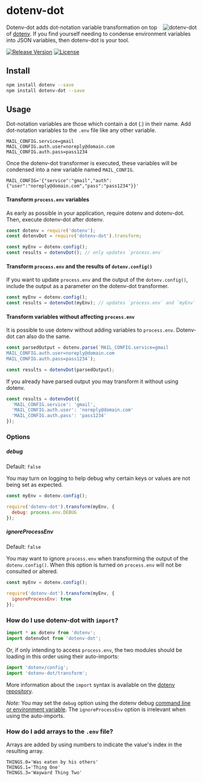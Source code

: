 # dotenv-dot

<img src="https://roydukkey.github.io/assets/images/dotenv-dot.png" alt="dotenv-dot" align="right" />

Dotenv-dot adds dot-notation variable transformation on top of [dotenv](http://github.com/motdotla/dotenv). If you find yourself needing to condense environment variables into JSON variables, then dotenv-dot is your tool.

[![Release Version](https://img.shields.io/npm/v/dotenv-dot.svg)](https://www.npmjs.com/package/dotenv-dot)
[![License](https://img.shields.io/badge/License-MIT-blue.svg)](https://opensource.org/licenses/MIT)


## Install

```bash
npm install dotenv --save
npm install dotenv-dot --save
```


## Usage

Dot-notation variables are those which contain a dot (.) in their name. Add dot-notation variables to the `.env` file like any other variable.

```dosini
MAIL_CONFIG.service=gmail
MAIL_CONFIG.auth.user=noreply@domain.com
MAIL_CONFIG.auth.pass=pass1234
```

Once the dotenv-dot transformer is executed, these variables will be condensed into a new variable named `MAIL_CONFIG`.

```dosini
MAIL_CONFIG='{"service":"gmail","auth":{"user":"noreply@domain.com","pass":"pass1234"}}'
```

#### Transform `process.env` variables

As early as possible in your application, require dotenv and dotenv-dot. Then, execute dotenv-dot after dotenv.

```js
const dotenv = require('dotenv');
const dotenvDot = require('dotenv-dot').transform;

const myEnv = dotenv.config();
const results = dotenvDot(); // only updates `process.env`
```

#### Transform `process.env` and the results of `dotenv.config()`

If you want to update `process.env` and the output of the `dotenv.config()`, include the output as a parameter on the dotenv-dot transformer.

```js
const myEnv = dotenv.config();
const results = dotenvDot(myEnv); // updates `process.env` and `myEnv`
```

#### Transform variables without affecting `process.env`

It is possible to use dotenv without adding variables to `process.env`. Dotenv-dot can also do the same.

```js
const parsedOutput = dotenv.parse(`MAIL_CONFIG.service=gmail
MAIL_CONFIG.auth.user=noreply@domain.com
MAIL_CONFIG.auth.pass=pass1234`);

const results = dotenvDot(parsedOutput);
```

If you already have parsed output you may transform it without using dotenv.

```js
const results = dotenvDot({
  'MAIL_CONFIG.service': 'gmail',
  'MAIL_CONFIG.auth.user': 'noreply@domain.com'
  'MAIL_CONFIG.auth.pass': 'pass1234'
});
```


### Options

##### debug

Default: `false`

You may turn on logging to help debug why certain keys or values are not being set as expected.

```js
const myEnv = dotenv.config();

require('dotenv-dot').transform(myEnv, {
  debug: process.env.DEBUG
});
```

##### ignoreProcessEnv

Default: `false`

You may want to ignore `process.env` when transforming the output of the `dotenv.config()`. When this option is turned on `process.env` will not be consulted or altered.

```js
const myEnv = dotenv.config();

require('dotenv-dot').transform(myEnv, {
  ignoreProcessEnv: true
});
```


### How do I use dotenv-dot with `import`?

```js
import * as dotenv from 'dotenv';
import dotenvDot from 'dotenv-dot';
```

Or, if only intending to access `process.env`, the two modules should be loading in this order using their auto-imports:

``` js
import 'dotenv/config';
import 'dotenv-dot/transform';
```

More information about the `import` syntax is available on the [dotenv repository](https://github.com/motdotla/dotenv/blob/master/README.md#how-do-i-use-dotenv-with-import).

*Note:* You may set the `debug` option using the dotenv debug [command line or environment variable](https://github.com/motdotla/dotenv/blob/master/README.md#preload). The `ignoreProcessEnv` option is irrelevant when using the auto-imports.


### How do I add arrays to the `.env` file?

Arrays are added by using numbers to indicate the value's index in the resulting array.

```dosini
THINGS.0='Was eaten by his others'
THINGS.1='Thing One'
THINGS.3='Wayward Thing Two'
```
